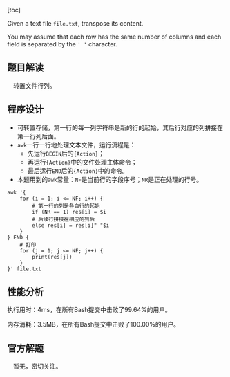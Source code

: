 [toc]

Given a text file `file.txt`, transpose its content.

You may assume that each row has the same number of columns and each field is separated by the `' '` character.



## 题目解读

&emsp;转置文件行列。

## 程序设计

* 可转置存储，第一行的每一列字符串是新的行的起始，其后行对应的列拼接在第一行列后面。
* `awk`一行一行地处理文本文件，运行流程是：
  * 先运行`BEGIN`后的`{Action}`；
  * 再运行`{Action}`中的文件处理主体命令；
  * 最后运行`END`后的`{Action}`中的命令。
* 本题用到的`awk`常量：`NF`是当前行的字段序号；`NR`是正在处理的行号。

```shell
awk '{
    for (i = 1; i <= NF; i++) {
        # 第一行的列是各自行的起始
        if (NR == 1) res[i] = $i
        # 后续行拼接在相应的列后
        else res[i] = res[i]" "$i
    }
} END {
	# 打印
    for (j = 1; j <= NF; j++) {
        print(res[j])
    }
}' file.txt
```

## 性能分析

执行用时：4ms，在所有Bash提交中击败了99.64%的用户。

内存消耗：3.5MB，在所有Bash提交中击败了100.00%的用户。

## 官方解题

&emsp;暂无，密切关注。
